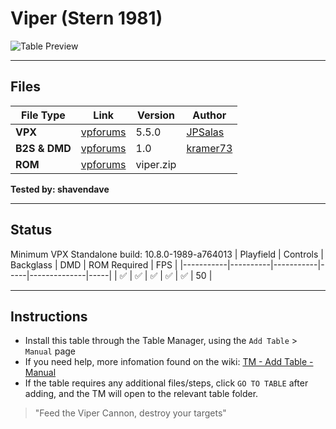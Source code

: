 # Viper (Stern 1981)

![Table Preview](../../images/vpx-viper-table.jpg)


---

## Files
| File Type | Link | Version | Author | 
|-----------|--------|----------|--------------|
| **VPX** | [vpforums](https://www.vpforums.org/index.php?app=downloads&showfile=13289) | 5.5.0 | [JPSalas](https://www.vpforums.org/index.php?showuser=277) |
| **B2S & DMD** | [vpforums](https://www.vpforums.org/index.php?app=downloads&showfile=11052) | 1.0 | [kramer73](https://www.vpforums.org/index.php?showuser=309) |
| **ROM** | [vpforums](http://www.vpforums.org/index.php?app=downloads&showfile=753) | viper.zip |  |

**Tested by: shavendave** 

---

## Status 

Minimum VPX Standalone build: 10.8.0-1989-a764013
| Playfield | Controls | Backglass | DMD | ROM Required | FPS | 
|-----------|----------|-----------|-----|--------------|-----|
| :white_check_mark: | :white_check_mark: | :white_check_mark: | :white_check_mark: | :white_check_mark: | 50 |

---

## Instructions

- Install this table through the Table Manager, using the `Add Table` > `Manual` page
- If you need help, more infomation found on the wiki: [TM - Add Table - Manual](https://github.com/LegendsUnchained/vpx-standalone-alp4k/wiki/%5B04%5D-%F0%9F%A7%A1-TM-%E2%80%90-Other-Features#add-table---manual)
- If the table requires any additional files/steps, click `GO TO TABLE` after adding, and the TM will open to the relevant table folder.
>"Feed the Viper Cannon, destroy your targets"

